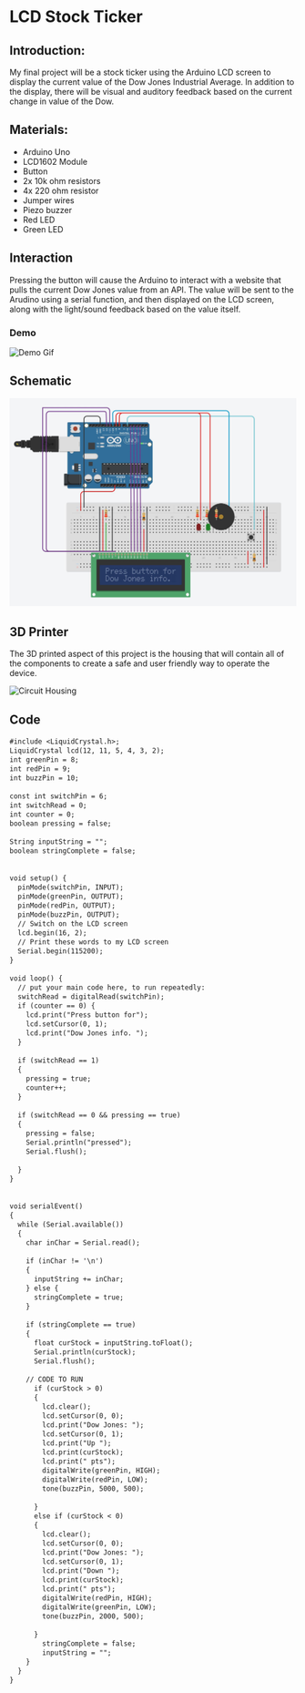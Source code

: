 # LCD Stock Ticker
## Introduction:
My final project will be a stock ticker using the Arduino LCD screen to display the current value of the Dow Jones Industrial Average. In addition to the display, there will be visual and auditory feedback based on the current change in value of the Dow. 

## Materials:
- Arduino Uno
- LCD1602 Module
- Button 
- 2x 10k ohm resistors
- 4x 220 ohm resistor
- Jumper wires
- Piezo buzzer
- Red LED
- Green LED

## Interaction
Pressing the button will cause the Arduino to interact with a website that pulls the current Dow Jones value from an API. The value will be sent to the Arudino using a serial function, and then displayed on the LCD screen, along with the light/sound feedback based on the value itself. 

### Demo
![Demo Gif]()

## Schematic 
![Circuit Schematic](https://github.com/jfeinberg32/Physical-Computing/blob/master/finalSchematic.JPG)

## 3D Printer
The 3D printed aspect of this project is the housing that will contain all of the components to create a safe and user friendly way to operate the device.

![Circuit Housing]()

## Code
~~~
#include <LiquidCrystal.h>;
LiquidCrystal lcd(12, 11, 5, 4, 3, 2);
int greenPin = 8;
int redPin = 9;
int buzzPin = 10;

const int switchPin = 6;
int switchRead = 0;
int counter = 0;
boolean pressing = false;

String inputString = "";
boolean stringComplete = false;


void setup() {
  pinMode(switchPin, INPUT);
  pinMode(greenPin, OUTPUT);
  pinMode(redPin, OUTPUT);
  pinMode(buzzPin, OUTPUT);
  // Switch on the LCD screen
  lcd.begin(16, 2);
  // Print these words to my LCD screen
  Serial.begin(115200);
}

void loop() {
  // put your main code here, to run repeatedly:
  switchRead = digitalRead(switchPin);
  if (counter == 0) {
    lcd.print("Press button for");
    lcd.setCursor(0, 1);
    lcd.print("Dow Jones info. ");
  }

  if (switchRead == 1)
  {
    pressing = true;
    counter++;
  }

  if (switchRead == 0 && pressing == true)
  {
    pressing = false;
    Serial.println("pressed");
    Serial.flush();

  }
}


void serialEvent()
{
  while (Serial.available())
  {
    char inChar = Serial.read();

    if (inChar != '\n')
    {
      inputString += inChar;
    } else {
      stringComplete = true;
    }

    if (stringComplete == true)
    {
      float curStock = inputString.toFloat();
      Serial.println(curStock);
      Serial.flush();

    // CODE TO RUN
      if (curStock > 0)
      {
        lcd.clear();
        lcd.setCursor(0, 0);
        lcd.print("Dow Jones: ");
        lcd.setCursor(0, 1);
        lcd.print("Up ");
        lcd.print(curStock);
        lcd.print(" pts");
        digitalWrite(greenPin, HIGH);
        digitalWrite(redPin, LOW);
        tone(buzzPin, 5000, 500);

      }
      else if (curStock < 0)
      {
        lcd.clear();
        lcd.setCursor(0, 0);
        lcd.print("Dow Jones: ");
        lcd.setCursor(0, 1);
        lcd.print("Down ");
        lcd.print(curStock);
        lcd.print(" pts");
        digitalWrite(redPin, HIGH);
        digitalWrite(greenPin, LOW);
        tone(buzzPin, 2000, 500);

      }
        stringComplete = false;
        inputString = "";
    }
  }
}
~~~ 
